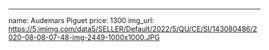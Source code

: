 ---
name: Audemars Piguet
price: 1300
img_url: https://5.imimg.com/data5/SELLER/Default/2022/5/QU/CE/SI/143080486/2020-08-08-07-48-img-2449-1000x1000.JPG